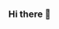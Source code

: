 ### Hi there 👋

<!--
**EmersonGaldino/EmersonGaldino** is a ✨ _special_ ✨ repository because its `README.md` (this file) appears on your GitHub profile.
<div>
  <a href="https://github.com/EmersonGaldino">
  <img height="180em" src="https://github-readme-stats.vercel.app/api?username=EmersonGaldino&show_icons=true&theme=dracula&include_all_commits=true&count_private=true"/>
  <img height="180em" src="https://github-readme-stats.vercel.app/api/top-langs/?username=EmersonGaldino&layout=compact&langs_count=7&theme=dracula"/>
</div>

